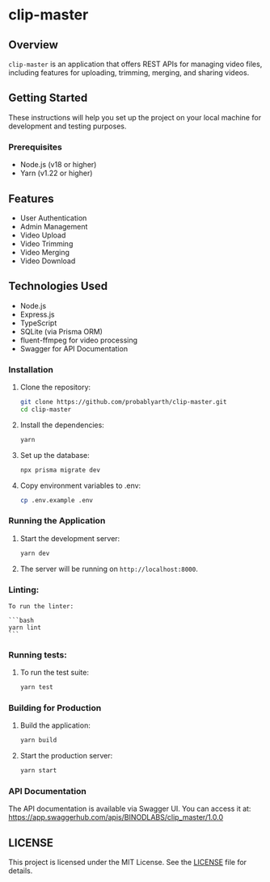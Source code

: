 # clip-master

## Overview
`clip-master` is an application that offers REST APIs for managing video files, including features for uploading, trimming, merging, and sharing videos.

## Getting Started

These instructions will help you set up the project on your local machine for development and testing purposes.

### Prerequisites
- Node.js (v18 or higher)
- Yarn (v1.22 or higher)

## Features
- User Authentication
- Admin Management
- Video Upload
- Video Trimming
- Video Merging
- Video Download

## Technologies Used
- Node.js
- Express.js
- TypeScript
- SQLite (via Prisma ORM)
- fluent-ffmpeg for video processing
- Swagger for API Documentation

### Installation

1. Clone the repository:

    ```bash
    git clone https://github.com/probablyarth/clip-master.git
    cd clip-master
    ```

2. Install the dependencies:

    ```bash
    yarn
    ```

3. Set up the database:

    ```bash
    npx prisma migrate dev
    ```

4. Copy environment variables to .env:

    ```bash
    cp .env.example .env
    ```

### Running the Application

1. Start the development server:

    ```bash
    yarn dev
    ```

2. The server will be running on `http://localhost:8000`.

### Linting:

    To run the linter:  

    ```bash
    yarn lint    
    ```

### Running tests:

1. To run the test suite:
    
    ```bash
    yarn test
    ```

### Building for Production

1. Build the application:

    ```bash
    yarn build
    ```

2. Start the production server:

    ```bash
    yarn start
    ```

### API Documentation

The API documentation is available via Swagger UI. You can access it at: https://app.swaggerhub.com/apis/BINODLABS/clip_master/1.0.0

## LICENSE
This project is licensed under the MIT License. See the [LICENSE](LICENSE) file for details.
